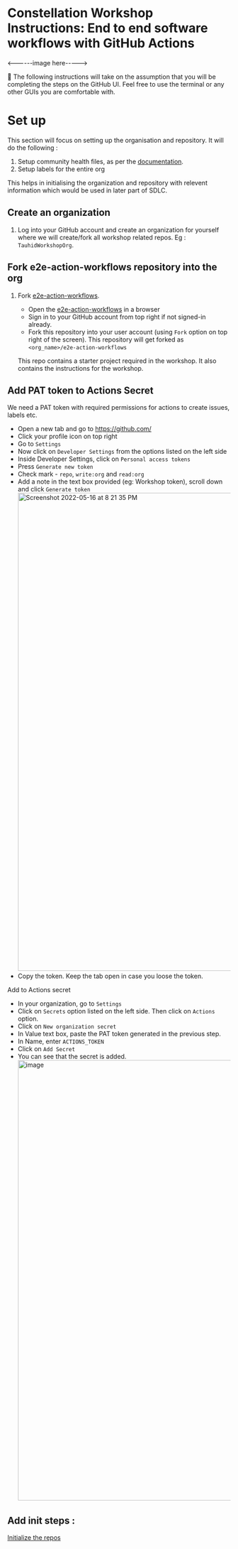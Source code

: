 # Constellation Workshop Instructions: End to end software workflows with GitHub Actions

<------image here----->

:bookmark: The following instructions will take on the assumption that you will be completing the steps on the GitHub UI. Feel free to use the terminal or any other GUIs you are comfortable with.

# Set up

This section will focus on setting up the organisation and repository. It will do the following :

1. Setup community health files, as per the [documentation](https://docs.github.com/en/communities/setting-up-your-project-for-healthy-contributions/creating-a-default-community-health-file).
2. Setup labels for the entire org

This helps in initialising the organization and repository with relevent information which would be used in later part of SDLC.

## Create an organization

1. Log into your GitHub account and create an organization for yourself where we will create/fork all workshop related repos. Eg : `TauhidWorkshopOrg`.

## Fork e2e-action-workflows repository into the org

1. Fork [e2e-action-workflows](https://github.com/Josh-01/vigilant-waffle). 

    - Open the [e2e-action-workflows](https://github.com/Josh-01/vigilant-waffle) in a browser
    - Sign in to your GitHub account from top right if not signed-in already.
    - Fork this repository into your user account (using `Fork` option on top right of the screen). This repository will get forked as `<org_name>/e2e-action-workflows`
    
    This repo contains a starter project required in the workshop. It also contains the instructions for the workshop.
  
## Add PAT token to Actions Secret
 
We need a PAT token with required permissions for actions to create issues, labels etc.
   - Open a new tab and go to https://github.com/
   - Click your profile icon on top right
   - Go to `Settings`
   - Now click on `Developer Settings` from the options listed on the left side
   - Inside Developer Settings, click on `Personal access tokens`
   - Press `Generate new token`
   - Check mark - `repo`, `write:org` and `read:org`
   - Add a note in the text box provided (eg: Workshop token), scroll down and click `Generate token`
    <img width="1077" alt="Screenshot 2022-05-16 at 8 21 35 PM" src="https://user-images.githubusercontent.com/17411453/168621229-03081cd0-98fe-4e68-a9d5-a1326f28d719.png">
   - Copy the token. Keep the tab open in case you loose the token. 

Add to Actions secret
  - In your organization, go to `Settings`
  - Click on `Secrets` option listed on the left side. Then click on `Actions` option.
  - Click on `New organization secret`
  - In Value text box, paste the PAT token generated in the previous step.
  - In Name, enter `ACTIONS_TOKEN`
  - Click on `Add Secret`
  - You can see that the secret is added.
    <img width="992" alt="image" src="https://user-images.githubusercontent.com/58063491/168744641-32ec16ed-a93a-469d-ae94-59c132b7fdbc.png">


## Add init steps : 
[Initialize the repos](workshop-1/1_initialize-project-management.md)

